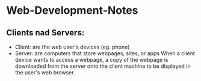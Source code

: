# Web-Development-Notes

## Clients nad Servers:
- Client: are the web user's devices (eg. phone)
- Server: are computers that store webpages, sites, or apps
When a client device wants to access a webpage, a copy of the webpage is downloaded from the server onto the client machine to be displayed in the user's web browser.
